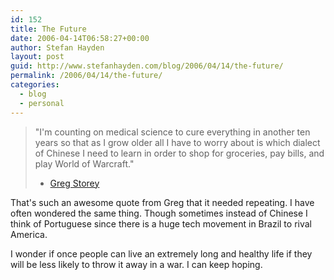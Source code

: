 ```yaml
---
id: 152
title: The Future
date: 2006-04-14T06:58:27+00:00
author: Stefan Hayden
layout: post
guid: http://www.stefanhayden.com/blog/2006/04/14/the-future/
permalink: /2006/04/14/the-future/
categories:
  - blog
  - personal
---
```

<blockquote>"I'm counting on medical science to cure everything in another ten years so that as I grow older all I have to worry about is which dialect of Chinese I need to learn in order to shop for groceries, pay bills, and play World of Warcraft."

- <a href="http://www.airbagindustries.com/archives/009077.php">Greg Storey</a></blockquote>
That's such an awesome quote from Greg that it needed repeating. I have often wondered the same thing. Though sometimes instead of Chinese I think of Portuguese since there is a huge tech movement in Brazil to rival America.

I wonder if once people can live an extremely long and healthy life if they will be less likely to throw it away in a war. I can keep hoping.